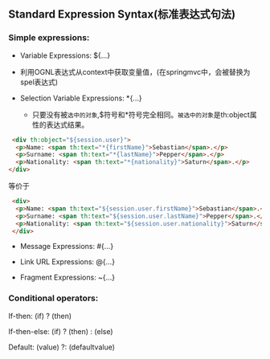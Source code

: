 ## Standard Expression Syntax(标准表达式句法)
### Simple expressions:
 * Variable Expressions: ${...}
  
  * 利用OGNL表达式从context中获取变量值，(在springmvc中，会被替换为spel表达式)
 * Selection Variable Expressions: *{...}
  
   * 只要没有被`选中的对象`,$符号和*符号完全相同。`被选中的对象`是th:object属性的表达式结果。
  ```html
   <div th:object="${session.user}">
    <p>Name: <span th:text="*{firstName}">Sebastian</span>.</p>
    <p>Surname: <span th:text="*{lastName}">Pepper</span>.</p>
    <p>Nationality: <span th:text="*{nationality}">Saturn</span>.</p>
  </div>
  ```
  等价于
  ```html
   <div>
    <p>Name: <span th:text="${session.user.firstName}">Sebastian</span>.</p>
    <p>Surname: <span th:text="${session.user.lastName}">Pepper</span>.</p>
    <p>Nationality: <span th:text="${session.user.nationality}">Saturn</span>.</p>
   </div>
  ```
 * Message Expressions: #{...}

  
 * Link URL Expressions: @{...}

 * Fragment Expressions: ~{...}
### Conditional operators:
If-then: (if) ? (then)

If-then-else: (if) ? (then) : (else)

Default: (value) ?: (defaultvalue)
